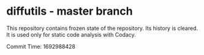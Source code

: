 # diffutils - master branch

This repository contains frozen state of the repository.
Its history is cleared. It is used only for static code
analysis with Codacy.

Commit Time: 1692988428